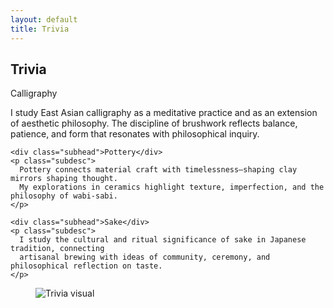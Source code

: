 ```yaml
---
layout: default
title: Trivia
---
```


<div class="divider"></div>

<h2 class="section-title">Trivia</h2>

<div class="trivia-wrapper">
  <!-- 左边文字 -->
  <div class="trivia-left">
    <div class="subhead">Calligraphy</div>
    <p class="subdesc">
      I study East Asian calligraphy as a meditative practice and as an extension of aesthetic 
      philosophy. The discipline of brushwork reflects balance, patience, and form that resonates 
      with philosophical inquiry.
    </p>

    <div class="subhead">Pottery</div>
    <p class="subdesc">
      Pottery connects material craft with timelessness—shaping clay mirrors shaping thought. 
      My explorations in ceramics highlight texture, imperfection, and the philosophy of wabi-sabi.
    </p>

    <div class="subhead">Sake</div>
    <p class="subdesc">
      I study the cultural and ritual significance of sake in Japanese tradition, connecting 
      artisanal brewing with ideas of community, ceremony, and philosophical reflection on taste.
    </p>
  </div>

  <!-- 右边图片 -->
  <div class="trivia-right">
    <figure class="trivia-figure">
      <img src="assets/trivia-photo.webp" alt="Trivia visual" class="trivia-img">
    </figure>
  </div>
</div>

<div class="divider"></div>

